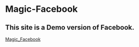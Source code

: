 # Magic-Facebook
<h2>This site is a Demo version of Facebook. </h2>
<a href="https://magic-demo-facebook.netlify.app" target="_blank" >Magic_Facebook</a>
